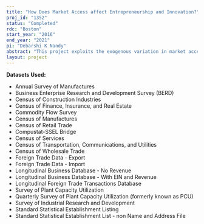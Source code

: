 ```yaml
---
title: "How Does Market Access affect Entrepreneurship and Innovation?"
proj_id: "1352"
status: "Completed"
rdc: "Boston"
start_year: "2016"
end_year: "2021"
pi: "Debarshi K Nandy"
abstract: "This project exploits the exogenous variation in market access brought about by the U.S.-Canada Free Trade Agreement (FTA), and investigates the effect of cross-country integration on local economic scale in the U.S.-Canada border areas and its subsequent impact on entrepreneurial business formation, innovation, and firm births. The analysis then compares the effects of the U.S.-Canada FTA with other preferential trade agreements (PTAs) signed by the U.S. such as with Australia, Chile, Jordan, Mexico, and Singapore. The researchers use the Longitudinal Business Database, Economic Census, Annual Survey of Manufacturers, and the Longitudinal Firm Trade Transaction Database (LFTTD) to analyze the role of local market characteristics in promoting successful entrepreneurship and innovation. The analysis links trade transactions in the LFTTD and establishments in the Census of Manufacturers and Commodity Flow Survey to construct consistent yearly estimates of U.S. exports to compare data quality across the data sources at the plant level."
layout: project
---
```


**Datasets Used:**

  - Annual Survey of Manufactures 
  - Business Enterprise Research and Development Survey (BERD) 
  - Census of Construction Industries 
  - Census of Finance, Insurance, and Real Estate 
  - Commodity Flow Survey 
  - Census of Manufactures 
  - Census of Retail Trade 
  - Compustat-SSEL Bridge 
  - Census of Services 
  - Census of Transportation, Communications, and Utilities 
  - Census of Wholesale Trade 
  - Foreign Trade Data - Export 
  - Foreign Trade Data - Import 
  - Longitudinal Business Database - No Revenue 
  - Longitudinal Business Database - With EIN and Revenue 
  - Longitudinal Foreign Trade Transactions Database 
  - Survey of Plant Capacity Utilization 
  - Quarterly Survey of Plant Capacity Utilization (formerly known as PCU) 
  - Survey of Industrial Research and Development 
  - Standard Statistical Establishment Listing 
  - Standard Statistical Establishment List - non Name and Address File 

